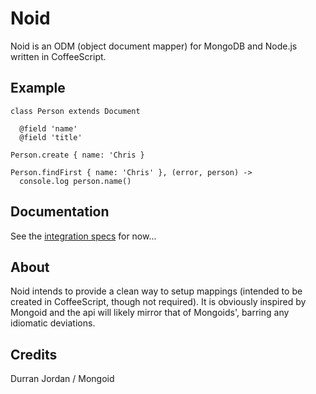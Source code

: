 Noid
====

Noid is an ODM (object document mapper) for MongoDB and Node.js written in CoffeeScript.

Example
-------

    class Person extends Document

      @field 'name'
      @field 'title'

    Person.create { name: 'Chris }

    Person.findFirst { name: 'Chris' }, (error, person) ->
      console.log person.name()

Documentation
-------------

See the [integration specs](https://github.com/chrisgibson/noid/tree/master/spec/integration) for now... 

About
-----

Noid intends to provide a clean way to setup mappings (intended to be created in CoffeeScript, though not required). It is obviously inspired by Mongoid and the api will likely mirror that of Mongoids', barring any idiomatic deviations.

Credits
-------

Durran Jordan / Mongoid
